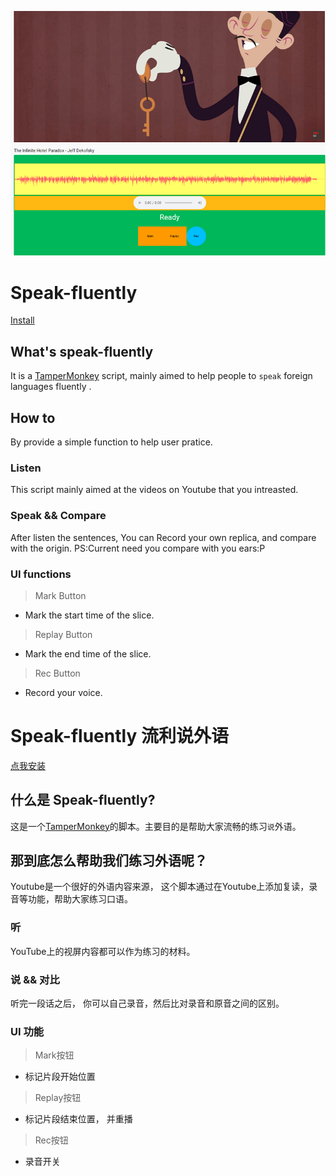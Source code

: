 ![Demo](https://raw.githubusercontent.com/hot/speak-fluently/master/demo_pic.png)


# Speak-fluently

[Install](https://github.com/hot/speak-fluently/raw/master/SpeakFluently.user.js)


## What's speak-fluently
It is a [TamperMonkey](https://www.tampermonkey.net/) script, mainly aimed to help people to `speak` foreign languages fluently .

## How to
By provide a simple function to help user pratice.

### Listen
This script mainly aimed at the videos on Youtube that you intreasted.

### Speak && Compare
After listen the sentences, You can Record your own replica, and compare with the origin. PS:Current need you compare with you ears:P


### UI functions
> Mark Button
 * Mark the start time of the slice.
> Replay Button
 * Mark the end time of the slice.

> Rec Button
* Record your voice.
 
 
 # Speak-fluently 流利说外语
 [点我安装](https://github.com/hot/speak-fluently/raw/master/SpeakFluently.user.js)
 ## 什么是 Speak-fluently?
 这是一个[TamperMonkey](https://www.tampermonkey.net/)的脚本。主要目的是帮助大家流畅的练习`说`外语。
 
 ## 那到底怎么帮助我们练习外语呢？
 Youtube是一个很好的外语内容来源， 这个脚本通过在Youtube上添加复读，录音等功能，帮助大家练习口语。
 
 ### 听
 YouTube上的视屏内容都可以作为练习的材料。
 
 ### 说 && 对比
 听完一段话之后， 你可以自己录音，然后比对录音和原音之间的区别。
 
 ### UI 功能
 > Mark按钮
 * 标记片段开始位置
 > Replay按钮
 * 标记片段结束位置， 并重播
 
 > Rec按钮
 * 录音开关
 
 
